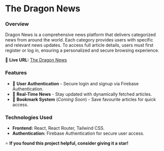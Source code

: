 # The Dragon News

### Overview
Dragon News is a comprehensive news platform that delivers categorized news from around the world. Each category provides users with specific and relevant news updates. To access full article details, users must first register or log in, ensuring a personalized and secure browsing experience.

🔗 **Live URL:** [The Dragon News](https://the-dragon-news-9ce9f.web.app/category/01)

### Features
- 🔹 **User Authentication** - Secure login and signup via Firebase Authentication.
- 🔹 **Real-Time News** - Stay updated with dynamically fetched articles.
- 🔹 **Bookmark System** (*Coming Soon*) - Save favourite articles for quick access.

### Technologies Used
- **Frontend:** React, React Router, Tailwind CSS.
- **Authentication:** Firebase Authentication for secure user access.

⭐ **If you found this project helpful, consider giving it a star!**